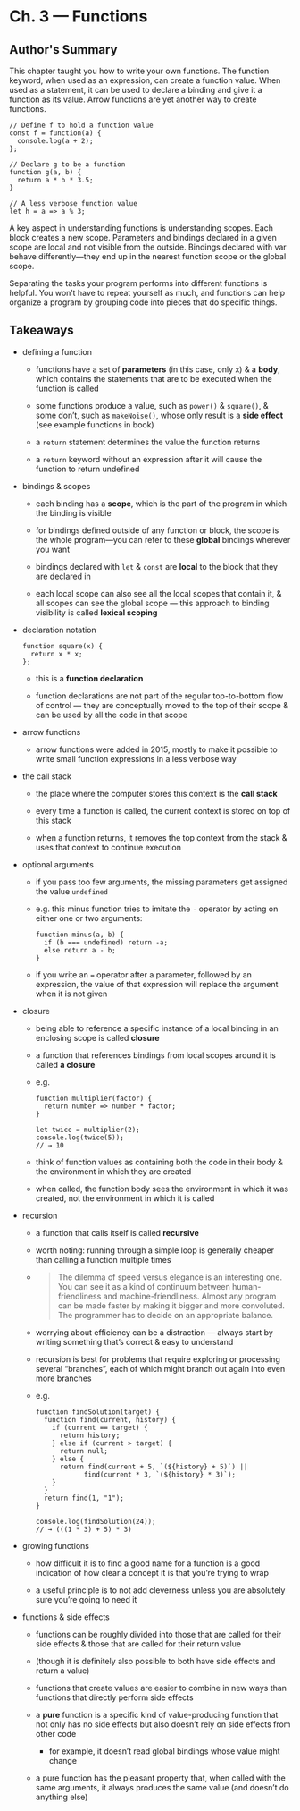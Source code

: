 # Ch. 3 — Functions

## Author's Summary

This chapter taught you how to write your own functions. The function keyword, when used as an expression, can create a function value. When used as a statement, it can be used to declare a binding and give it a function as its value. Arrow functions are yet another way to create functions.

```
// Define f to hold a function value
const f = function(a) {
  console.log(a + 2);
};

// Declare g to be a function
function g(a, b) {
  return a * b * 3.5;
}

// A less verbose function value
let h = a => a % 3;
```

A key aspect in understanding functions is understanding scopes. Each block creates a new scope. Parameters and bindings declared in a given scope are local and not visible from the outside. Bindings declared with var behave differently—they end up in the nearest function scope or the global scope.

Separating the tasks your program performs into different functions is helpful. You won’t have to repeat yourself as much, and functions can help organize a program by grouping code into pieces that do specific things.

## Takeaways

- defining a function
  - functions have a set of **parameters** (in this case, only x) & a **body**, which contains the statements that are to be executed when the function is called

  - some functions produce a value, such as `power()` & `square()`, & some don’t, such as `makeNoise()`, whose only result is a **side effect** (see example functions in book)
  - a `return` statement determines the value the function returns
  - a `return` keyword without an expression after it will cause the function to return undefined

- bindings & scopes
  - each binding has a **scope**, which is the part of the program in which the binding is visible

  - for bindings defined outside of any function or block, the scope is the whole program—you can refer to these **global** bindings wherever you want
  - bindings declared with `let` & `const` are **local** to the block that they are declared in
  - each local scope can also see all the local scopes that contain it, & all scopes can see the global scope — this approach to binding visibility is called **lexical scoping**

- declaration notation
    ```
    function square(x) {
      return x * x;
    };
    ```
  - this is a **function declaration**
  
  - function declarations are not part of the regular top-to-bottom flow of control — they are conceptually moved to the top of their scope & can be used by all the code in that scope

- arrow functions
  - arrow functions were added in 2015, mostly to make it possible to write small function expressions in a less verbose way

- the call stack
  - the place where the computer stores this context is the **call stack**
  
  - every time a function is called, the current context is stored on top of this stack
  - when a function returns, it removes the top context from the stack & uses that context to continue execution

- optional arguments
  - if you pass too few arguments, the missing parameters get assigned the value `undefined`
  
  - e.g. this minus function tries to imitate the `-` operator by acting on either one or two arguments:
    ```
    function minus(a, b) {
      if (b === undefined) return -a;
      else return a - b;
    }
    ```
  - if you write an `=` operator after a parameter, followed by an expression, the value of that expression will replace the argument when it is not given

- closure
  - being able to reference a specific instance of a local binding in an enclosing scope is called **closure**
  
  - a function that references bindings from local scopes around it is called **a closure**
  - e.g.
    ```
    function multiplier(factor) {
      return number => number * factor;
    }

    let twice = multiplier(2);
    console.log(twice(5));
    // → 10
    ```
  - think of function values as containing both the code in their body & the environment in which they are created
  - when called, the function body sees the environment in which it was created, not the environment in which it is called

- recursion
  - a function that calls itself is called **recursive**
  
  - worth noting: running through a simple loop is generally cheaper than calling a function multiple times
  - >The dilemma of speed versus elegance is an interesting one. You can see it as a kind of continuum between human-friendliness and machine-friendliness. Almost any program can be made faster by making it bigger and more convoluted. The programmer has to decide on an appropriate balance.
  - worrying about efficiency can be a distraction — always start by writing something that’s correct & easy to understand
  - recursion is best for problems that require exploring or processing several “branches”, each of which might branch out again into even more branches
  - e.g.
    ```
    function findSolution(target) {
      function find(current, history) {
        if (current == target) {
          return history;
        } else if (current > target) {
          return null;
        } else {
          return find(current + 5, `(${history} + 5)`) ||
                find(current * 3, `(${history} * 3)`);
        }
      }
      return find(1, "1");
    }

    console.log(findSolution(24));
    // → (((1 * 3) + 5) * 3)
    ```
  
- growing functions
  - how difficult it is to find a good name for a function is a good indication of how clear a concept it is that you’re trying to wrap
  
  - a useful principle is to not add cleverness unless you are absolutely sure you’re going to need it

- functions & side effects
  - functions can be roughly divided into those that are called for their side effects & those that are called for their return value
  
  - (though it is definitely also possible to both have side effects and return a value)
  - functions that create values are easier to combine in new ways than functions that directly perform side effects
  - a **pure** function is a specific kind of value-producing function that not only has no side effects but also doesn’t rely on side effects from other code
    - for example, it doesn’t read global bindings whose value might change
  - a pure function has the pleasant property that, when called with the same arguments, it always produces the same value (and doesn’t do anything else)